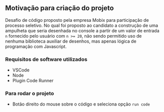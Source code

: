 ## Motivação para criação do projeto
Desafio de código proposto pela empresa Mobix para participação de processo seletivo. No qual foi proposto ao candidato a construção de uma ampulheta que seria desenhada no console a partir de um valor de entrada `n` fornecido pelo usuário com `n >= 20`, não sendo permitido uso de nenhuma biblioteca auxiliar de desenhos, mas apenas lógica de programação com Javascript. 

### Requisitos de software utilizados
- VSCode
- Node
- Plugin Code Runner

### Para rodar o projeto
- Botão direito do mouse sobre o código e seleciona opção `run code`